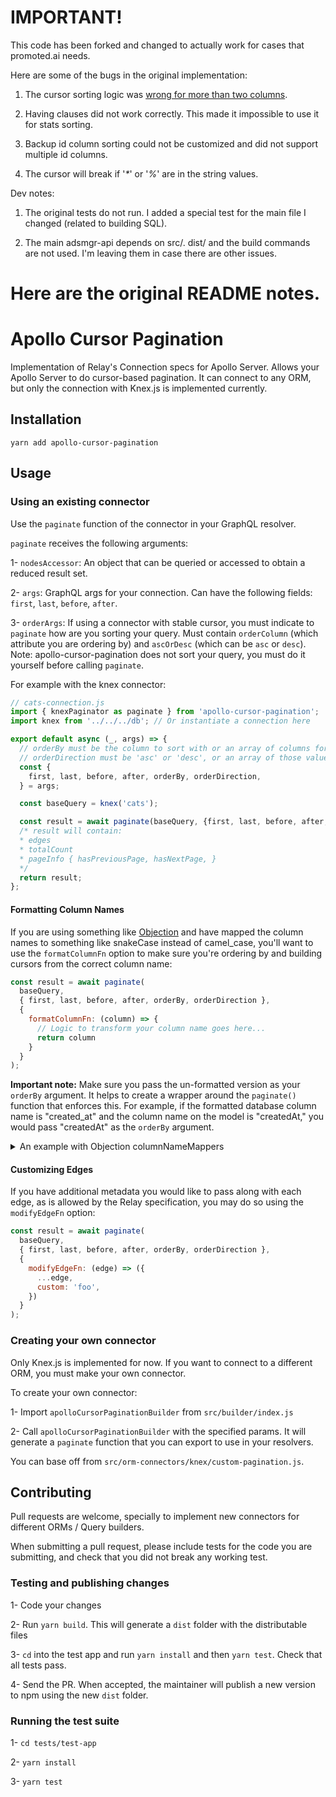 # IMPORTANT!

This code has been forked and changed to actually work for cases that promoted.ai needs.

Here are some of the bugs in the original implementation:

1. The cursor sorting logic was [wrong for more than two columns](https://docs.google.com/document/d/1G_7JCNgkg4avwZCojwdwSmJoFvvbr5_K4UJpRXlTq-k/edit?usp=drive_web&ouid=117239387681127446188).

2. Having clauses did not work correctly.  This made it impossible to use it for stats sorting.

3. Backup id column sorting could not be customized and did not support multiple id columns.

4. The cursor will break if '_*_' or '_%_' are in the string values.


Dev notes:

1. The original tests do not run.  I added a special test for the main file I changed (related to building SQL).

2. The main adsmgr-api depends on src/.  dist/ and the build commands are not used.  I'm leaving them in case there are other issues.


# Here are the original README notes.

# Apollo Cursor Pagination

Implementation of Relay's Connection specs for Apollo Server. Allows your Apollo Server to do cursor-based pagination. It can connect to any ORM, but only the connection with Knex.js is implemented currently.

## Installation

`yarn add apollo-cursor-pagination`

## Usage

### Using an existing connector

Use the `paginate` function of the connector in your GraphQL resolver.

`paginate` receives the following arguments:

1- `nodesAccessor`: An object that can be queried or accessed to obtain a reduced result set.

2- `args`: GraphQL args for your connection. Can have the following fields: `first`, `last`, `before`, `after`.

3- `orderArgs`: If using a connector with stable cursor, you must indicate to `paginate` how are you sorting your query. Must contain `orderColumn` (which attribute you are ordering by) and `ascOrDesc` (which can be `asc` or `desc`). Note: apollo-cursor-pagination does not sort your query, you must do it yourself before calling `paginate`.

For example with the knex connector:

```javascript
// cats-connection.js
import { knexPaginator as paginate } from 'apollo-cursor-pagination';
import knex from '../../../db'; // Or instantiate a connection here

export default async (_, args) => {
  // orderBy must be the column to sort with or an array of columns for ordering by multiple fields
  // orderDirection must be 'asc' or 'desc', or an array of those values if ordering by multiples
  const {
    first, last, before, after, orderBy, orderDirection,
  } = args;

  const baseQuery = knex('cats');

  const result = await paginate(baseQuery, {first, last, before, after, orderBy, orderDirection});
  /* result will contain:
  * edges
  * totalCount
  * pageInfo { hasPreviousPage, hasNextPage, }
  */
  return result;
};
```

#### Formatting Column Names

If you are using something like [Objection](https://vincit.github.io/objection.js/) and have
mapped the column names to something like snakeCase instead of camel_case, you'll want to use
the `formatColumnFn` option to make sure you're ordering by and building cursors from the correct
column name:

```javascript
const result = await paginate(
  baseQuery,
  { first, last, before, after, orderBy, orderDirection },
  {
    formatColumnFn: (column) => {
      // Logic to transform your column name goes here...
      return column
    }
  }
);
```

**Important note:** Make sure you pass the un-formatted version as your `orderBy` argument. It helps
to create a wrapper around the `paginate()` function that enforces this. For example, if the formatted
database column name is "created_at" and the column name on the model is "createdAt," you would pass
"createdAt" as the `orderBy` argument.

<details>
  <summary>An example with Objection columnNameMappers</summary>

  ```javascript
  const result = await paginate(
    baseQuery,
    { first, last, before, after, orderBy, orderDirection },
    {
      formatColumnFn: (column) => {
        if (Model.columnNameMappers && Model.columnNameMappers.format) {
          const result = Model.columnNameMappers.format({ [column]: true })
          return Object.keys(result)[0]
        } else {
          return column
        }
      }
    }
  );
  ```
</details>

#### Customizing Edges

If you have additional metadata you would like to pass along with each edge, as is allowed by the Relay
specification, you may do so using the `modifyEdgeFn` option:

```javascript
const result = await paginate(
  baseQuery,
  { first, last, before, after, orderBy, orderDirection },
  {
    modifyEdgeFn: (edge) => ({
      ...edge,
      custom: 'foo',
    })
  }
);
```

### Creating your own connector

Only Knex.js is implemented for now. If you want to connect to a different ORM, you must make your own connector.

To create your own connector:

1- Import `apolloCursorPaginationBuilder` from `src/builder/index.js`

2- Call `apolloCursorPaginationBuilder` with the specified params. It will generate a `paginate` function that you can export to use in your resolvers.

You can base off from `src/orm-connectors/knex/custom-pagination.js`.

## Contributing

Pull requests are welcome, specially to implement new connectors for different ORMs / Query builders.

When submitting a pull request, please include tests for the code you are submitting, and check that you did not break any working test.

### Testing and publishing changes

1- Code your changes

2- Run `yarn build`. This will generate a `dist` folder with the distributable files

3- `cd` into the test app and run `yarn install` and then `yarn test`. Check that all tests pass.

4- Send the PR. When accepted, the maintainer will publish a new version to npm using the new `dist` folder.

### Running the test suite

1- `cd tests/test-app`

2- `yarn install`

3- `yarn test`
